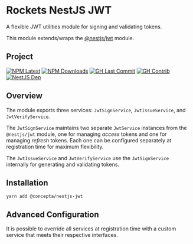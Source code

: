 # Rockets NestJS JWT

A flexible JWT utilities module for signing and validating tokens.

This module extends/wraps the [@nestjs/jwt](https://www.npmjs.com/package/@nestjs/jwt) module.

## Project

[![NPM Latest](https://img.shields.io/npm/v/@concepta/nestjs-jwt)](https://www.npmjs.com/package/@concepta/nestjs-jwt)
[![NPM Downloads](https://img.shields.io/npm/dw/@conceptadev/nestjs-jwt)](https://www.npmjs.com/package/@concepta/nestjs-jwt)
[![GH Last Commit](https://img.shields.io/github/last-commit/conceptadev/rockets?logo=github)](https://github.com/conceptadev/rockets)
[![GH Contrib](https://img.shields.io/github/contributors/conceptadev/rockets?logo=github)](https://github.com/conceptadev/rockets/graphs/contributors)
[![NestJS Dep](https://img.shields.io/github/package-json/dependency-version/conceptadev/rockets/@nestjs/common?label=NestJS&logo=nestjs&filename=packages%2Fnestjs-common%2Fpackage.json)](https://www.npmjs.com/package/@nestjs/common)

## Overview

The module exports three services: `JwtSignService`, `JwtIssueService`, and `JwtVerifyService`.

The `JwtSignService` maintains two separate `JwtService` instances from the `@nestjs/jwt` module,
one for managing _access_ tokens and one for managing _refresh_ tokens.
Each one can be configured separately at registration time for maximum flexibility.

The `JwtIssueService` and `JwtVerifyService` use the `JwtSignService` internally for generating
and validating tokens.

## Installation

`yarn add @concepta/nestjs-jwt`

## Advanced Configuration

It is possible to override all services at registration time with a custom service that
meets their respective interfaces.
